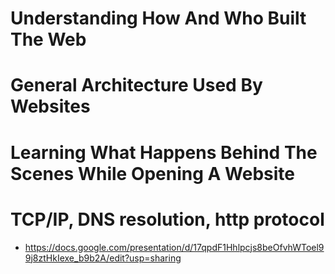 # Understanding How And Who Built The Web
# General Architecture Used By Websites
# Learning What Happens Behind The Scenes While Opening A Website
# TCP/IP, DNS resolution, http protocol

- https://docs.google.com/presentation/d/17qpdF1Hhlpcjs8beOfvhWToel99j8ztHkIexe_b9b2A/edit?usp=sharing
